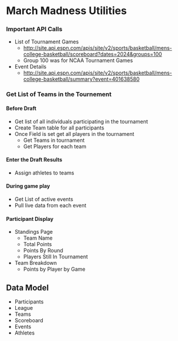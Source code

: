 # March Madness Utilities

### Important API Calls
- List of Tournament Games
    - http://site.api.espn.com/apis/site/v2/sports/basketball/mens-college-basketball/scoreboard?dates=2024&groups=100
    - Group 100 was for NCAA Tournament Games
- Event Details
    - http://site.api.espn.com/apis/site/v2/sports/basketball/mens-college-basketball/summary?event=401638580


### Get List of Teams in the Tournement

#### Before Draft
- Get list of all individuals participating in the tournament
- Create Team table for all participants
- Once Field is set get all players in the tournament
    - Get Teams in tournament
    - Get Players for each team


#### Enter the Draft Results
- Assign athletes to teams

#### During game play
- Get List of active events
- Pull live data from each event

#### Participant Display
- Standings Page
    - Team Name
    - Total Points
    - Points By Round
    - Players Still In Tournament
- Team Breakdown
    - Points by Player by Game


## Data Model
- Participants
- League
- Teams
- Scoreboard
- Events
- Athletes






